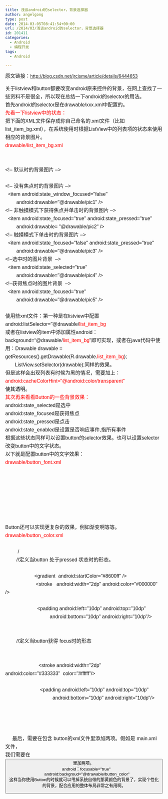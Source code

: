 ```yaml
---
title: 浅谈android的selector，背景选择器
author: angelgong
type: post
date: 2014-03-05T08:41:54+00:00
url: /2014/03/浅谈android的selector，背景选择器
id: 201411
categories:
  - Android
  - 编程开发
tags:
  - Android

---
```

<span style="font-family: Arial; line-height: 25.99431800842285px; font-size: medium;">原文链接：</span>http://blog.csdn.net/jrcisme/article/details/6444653
	  
<span style="font-family: Arial; line-height: 25.99431800842285px; font-size: medium;">关于listview和button都要改变android原来控件的背景，在网上查找了一些资料不是很全，所以现在总结一下android的selector的用法。<br /> 首先android的selector是在drawable/xxx.xml中配置的。<br /> <span style="color: rgb(255, 0, 0);">先看一下listview中的状态：</span><br /> 把下面的XML文件保存成你自己命名的.xml文件（比如list_item_bg.xml），在系统使用时根据ListView中的列表项的状态来使用相应的背景图片。<br /> <span style="color: rgb(255, 0, 0);">drawable/list_item_bg.xml</span><br /> <?xml version="1.0" encoding="utf-8" ?>&nbsp; &nbsp;<br /> <selector xmlns:android="http://schemas.android.com/apk/res/android">&nbsp;<br /> <!&#8211; 默认时的背景图片 &#8211;>&nbsp;&nbsp;<br /> &nbsp;&nbsp;<item android:drawable="@drawable/pic1" />&nbsp; &nbsp;&nbsp;<br /> <!&#8211; 没有焦点时的背景图片 &#8211;>&nbsp;&nbsp;<br /> &nbsp;&nbsp;<item android:state_window_focused="false"&nbsp; &nbsp;<br /> &nbsp; &nbsp;&nbsp; &nbsp;&nbsp;&nbsp;android:drawable="@drawable/pic1" />&nbsp; &nbsp;<br /> <!&#8211; 非触摸模式下获得焦点并单击时的背景图片 &#8211;>&nbsp;&nbsp;<br /> &nbsp;&nbsp;<item android:state_focused="true" android:state_pressed="true"&nbsp; &nbsp;<br /> &nbsp; &nbsp;&nbsp; &nbsp;&nbsp;&nbsp;android:drawable= "@drawable/pic2" />&nbsp;&nbsp;<br /> <!&#8211; 触摸模式下单击时的背景图片 &#8211;>&nbsp;&nbsp;<br /> &nbsp;&nbsp;<item android:state_focused="false" android:state_pressed="true"&nbsp; &nbsp;<br /> &nbsp; &nbsp;&nbsp; &nbsp;&nbsp;&nbsp;android:drawable="@drawable/pic3" />&nbsp; &nbsp;<br /> <!&#8211;选中时的图片背景&nbsp;&nbsp;&#8211;>&nbsp;&nbsp;<br /> &nbsp;&nbsp;<item android:state_selected="true"&nbsp; &nbsp;<br /> &nbsp; &nbsp;&nbsp; &nbsp;&nbsp;&nbsp;android:drawable="@drawable/pic4" />&nbsp; &nbsp;<br /> <!&#8211;获得焦点时的图片背景&nbsp;&nbsp;&#8211;>&nbsp;&nbsp;<br /> &nbsp;&nbsp;<item android:state_focused="true"&nbsp; &nbsp;<br /> &nbsp; &nbsp;&nbsp; &nbsp;&nbsp;&nbsp;android:drawable="@drawable/pic5" />&nbsp; &nbsp;<br /> </selector><br /> 使用些xml文件：第一种是在listview中配置android:listSelector="@drawable/<span style="color: rgb(255, 0, 0);">list_item_bg</span><br /> 或者在listview的item中添加属性android：background=&ldquo;@drawable/<span style="color: rgb(255, 0, 0);">list_item_bg</span>"即可实现，或者在java代码中使用：Drawable drawable = getResources().getDrawable(R.drawable.<span style="color: rgb(255, 0, 0);">list_item_bg</span>);&nbsp;&nbsp;<br /> &nbsp; &nbsp;&nbsp; &nbsp; ListView.setSelector(drawable);同样的效果。<br /> 但是这样会出现列表有时候为黑的情况，需要加上：<span style="color: rgb(255, 0, 0);">android:cacheColorHint="@android:color/transparent"<br /> <span style="color: rgb(0, 0, 0);">使其透明。</span><br /> 其次再来看看Button的一些背景效果：</span><br /> android:state_selected是选中<br /> android:state_focused是获得焦点<br /> android:state_pressed是点击<br /> android:state_enabled是设置是否响应事件,指所有事件<br /> 根据这些状态同样可以设置button的selector效果。也可以设置selector改变button中的文字状态。<br /> 以下就是配置button中的文字效果：<br /> <span style="color: rgb(255, 0, 0);">drawable/</span><span style="color: rgb(255, 0, 0);">button_font.xml</span><br /> <?xml version="1.0" encoding="utf-8"?><br /> <selector xmlns:android="http://schemas.android.com/apk/res/android"><br /> &nbsp; &nbsp; <item android:state_selected="true" android:color="#FFF" /><br /> &nbsp; &nbsp; <item android:state_focused="true" android:color="#FFF" /><br /> &nbsp; &nbsp; <item android:state_pressed="true" android:color="#FFF" /><br /> &nbsp; &nbsp; <item android:color="#000" /><br /> </selector><br /> Button还可以实现更复杂的效果，例如渐变啊等等。<br /> <span style="color: rgb(255, 0, 0);">drawable/</span><span style="color: rgb(255, 0, 0);">button_color.xml</span><br /> <?xml version="1.0" encoding="utf-8"?><br /> <selector xmlns:android="http://schemas.android.com/apk/res/android">&nbsp; &nbsp;&nbsp; &nbsp;&nbsp; &nbsp;/&nbsp;<br /> &nbsp; &nbsp;&nbsp; &nbsp;&nbsp;&nbsp;<item android:state_pressed="true">//定义当button 处于pressed 状态时的形态。&nbsp;<br /> &nbsp; &nbsp;&nbsp; &nbsp;&nbsp; &nbsp;&nbsp; &nbsp;&nbsp;&nbsp;<shape>&nbsp;<br /> &nbsp; &nbsp;&nbsp; &nbsp;&nbsp; &nbsp;&nbsp; &nbsp;&nbsp; &nbsp;&nbsp; &nbsp;&nbsp; &nbsp;<gradient&nbsp;&nbsp;android:startColor="#8600ff" />&nbsp;<br /> &nbsp; &nbsp;&nbsp; &nbsp;&nbsp; &nbsp;&nbsp; &nbsp;&nbsp; &nbsp;&nbsp; &nbsp;&nbsp; &nbsp; <stroke&nbsp; &nbsp;android:width="2dp" android:color="#000000" />&nbsp;<br /> &nbsp; &nbsp;&nbsp; &nbsp;&nbsp; &nbsp;&nbsp; &nbsp;&nbsp; &nbsp;&nbsp; &nbsp;&nbsp; &nbsp;&nbsp;&nbsp;<corners android:radius="5dp" />&nbsp;&nbsp;<br /> &nbsp; &nbsp;&nbsp; &nbsp;&nbsp; &nbsp;&nbsp; &nbsp;&nbsp; &nbsp;&nbsp; &nbsp;&nbsp; &nbsp;&nbsp;&nbsp;<padding android:left="10dp" android:top="10dp"&nbsp;<br /> &nbsp; &nbsp;&nbsp; &nbsp;&nbsp; &nbsp;&nbsp; &nbsp;&nbsp; &nbsp;&nbsp; &nbsp;&nbsp; &nbsp;&nbsp; &nbsp;&nbsp; &nbsp;&nbsp; &nbsp;&nbsp;&nbsp;android:bottom="10dp" android:right="10dp"/>&nbsp;&nbsp;<br /> &nbsp; &nbsp;&nbsp; &nbsp;&nbsp; &nbsp;&nbsp; &nbsp;&nbsp; &nbsp;&nbsp;&nbsp;</shape>&nbsp;<br /> &nbsp; &nbsp;&nbsp; &nbsp;&nbsp;&nbsp;</item>&nbsp;<br /> &nbsp; &nbsp;&nbsp; &nbsp;&nbsp;&nbsp;<item android:state_focused="true">//定义当button获得 focus时的形态&nbsp;<br /> &nbsp; &nbsp;&nbsp; &nbsp;&nbsp; &nbsp;&nbsp; &nbsp;&nbsp; &nbsp;&nbsp;&nbsp;<shape>&nbsp;<br /> &nbsp; &nbsp;&nbsp; &nbsp;&nbsp; &nbsp;&nbsp; &nbsp;&nbsp; &nbsp;&nbsp; &nbsp;&nbsp; &nbsp;&nbsp;&nbsp;<gradient android:startColor="#eac100"/>&nbsp;<br /> &nbsp; &nbsp;&nbsp; &nbsp;&nbsp; &nbsp;&nbsp; &nbsp;&nbsp; &nbsp;&nbsp; &nbsp;&nbsp; &nbsp;&nbsp; &nbsp;<stroke android:width="2dp" android:color="#333333"&nbsp;&nbsp;color="#ffffff"/>&nbsp;<br /> &nbsp; &nbsp;&nbsp; &nbsp;&nbsp; &nbsp;&nbsp; &nbsp;&nbsp; &nbsp;&nbsp; &nbsp;&nbsp; &nbsp;&nbsp; &nbsp; <corners android:radius="8dp" />&nbsp; &nbsp;<br /> &nbsp; &nbsp;&nbsp; &nbsp;&nbsp; &nbsp;&nbsp; &nbsp;&nbsp; &nbsp;&nbsp; &nbsp;&nbsp; &nbsp;&nbsp; &nbsp; <padding android:left="10dp" android:top="10dp"&nbsp;<br /> &nbsp; &nbsp;&nbsp; &nbsp;&nbsp; &nbsp;&nbsp; &nbsp;&nbsp; &nbsp;&nbsp; &nbsp;&nbsp; &nbsp;&nbsp; &nbsp;&nbsp; &nbsp;&nbsp; &nbsp;&nbsp; &nbsp; android:bottom="10dp" android:right="10dp"/>&nbsp; &nbsp;&nbsp; &nbsp;&nbsp; &nbsp;&nbsp; &nbsp;&nbsp; &nbsp;&nbsp; &nbsp;&nbsp;<br /> &nbsp; &nbsp;&nbsp; &nbsp;&nbsp; &nbsp;&nbsp; &nbsp;&nbsp; &nbsp; </shape>&nbsp;<br /> &nbsp; &nbsp;&nbsp; &nbsp;&nbsp; &nbsp;&nbsp; &nbsp;</item><br /> </selector>&nbsp;<br /> &nbsp; &nbsp;&nbsp;&nbsp;最后，需要在包含 button的xml文件里添加两项。假如是 main.xml 文件，<br /> 我们需要在<Button />里加两项。&nbsp;<br /> &nbsp; &nbsp;&nbsp;&nbsp;android：focusable="true"&nbsp;<br /> &nbsp; &nbsp;&nbsp;&nbsp;android:backgroud="@drawable/button_color"<br /> 这样当你使用Button的时候就可以甩掉系统自带的那黄颜色的背景了，实现个性化的背景，配合应用的整体布局非常之有用啊。</span>